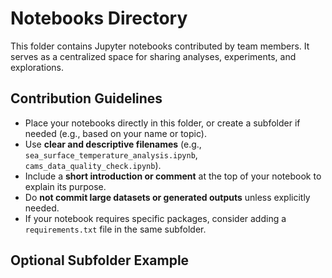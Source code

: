 # Notebooks Directory

This folder contains Jupyter notebooks contributed by team members. It serves as a centralized space for sharing analyses, experiments, and explorations.

## Contribution Guidelines

- Place your notebooks directly in this folder, or create a subfolder if needed (e.g., based on your name or topic).
- Use **clear and descriptive filenames** (e.g., `sea_surface_temperature_analysis.ipynb`, `cams_data_quality_check.ipynb`).
- Include a **short introduction or comment** at the top of your notebook to explain its purpose.
- Do **not commit large datasets or generated outputs** unless explicitly needed.
- If your notebook requires specific packages, consider adding a `requirements.txt` file in the same subfolder.

## Optional Subfolder Example


